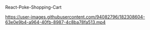 React-Poke-Shopping-Cart





https://user-images.githubusercontent.com/94082796/182308604-63e0e9b4-a964-40fb-8987-4c8ba78fa513.mp4
